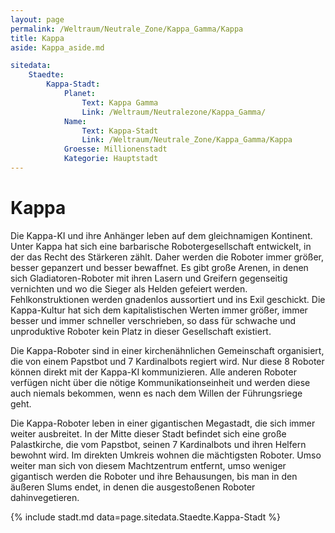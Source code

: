 ```yaml
---
layout: page
permalink: /Weltraum/Neutrale_Zone/Kappa_Gamma/Kappa
title: Kappa
aside: Kappa_aside.md

sitedata:
    Staedte:
        Kappa-Stadt:
            Planet:
                Text: Kappa Gamma
                Link: /Weltraum/Neutralezone/Kappa_Gamma/
            Name:
                Text: Kappa-Stadt
                Link: /Weltraum/Neutrale_Zone/Kappa_Gamma/Kappa
            Groesse: Millionenstadt
            Kategorie: Hauptstadt
---
```


# Kappa

Die Kappa-KI und ihre Anhänger leben auf dem gleichnamigen Kontinent. Unter Kappa hat sich eine barbarische Robotergesellschaft entwickelt, in der das Recht des Stärkeren zählt. Daher werden die Roboter immer größer, besser gepanzert und besser bewaffnet. Es gibt große Arenen, in denen sich Gladiatoren-Roboter mit ihren Lasern und Greifern gegenseitig vernichten und wo die Sieger als Helden gefeiert werden. Fehlkonstruktionen werden gnadenlos aussortiert und ins Exil geschickt. Die Kappa-Kultur hat sich dem kapitalistischen Werten immer größer, immer besser und immer schneller verschrieben, so dass für schwache und unproduktive Roboter kein Platz in dieser Gesellschaft existiert.

Die Kappa-Roboter sind in einer kirchenähnlichen Gemeinschaft organisiert, die von einem Papstbot und 7 Kardinalbots regiert wird. Nur diese 8 Roboter können direkt mit der Kappa-KI kommunizieren. Alle anderen Roboter verfügen nicht über die nötige Kommunikationseinheit und werden diese auch niemals bekommen, wenn es nach dem Willen der Führungsriege geht.

Die Kappa-Roboter leben in einer gigantischen Megastadt, die sich immer weiter ausbreitet. In der Mitte dieser Stadt befindet sich eine große Palastkirche, die vom Papstbot, seinen 7 Kardinalbots und ihren Helfern bewohnt wird. Im direkten Umkreis wohnen die mächtigsten Roboter. Umso weiter man sich von diesem Machtzentrum entfernt, umso weniger gigantisch werden die Roboter und ihre Behausungen, bis man in den äußeren Slums endet, in denen die ausgestoßenen Roboter dahinvegetieren.

{% include stadt.md data=page.sitedata.Staedte.Kappa-Stadt %}
